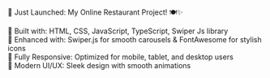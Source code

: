 🚀 Just Launched: My Online Restaurant Project! 🍽️✨

🔹 Built with: HTML, CSS, JavaScript, TypeScript, Swiper Js library 
<br>🔹 Enhanced with: Swiper.js for smooth carousels & FontAwesome for stylish icons
<br>🔹 Fully Responsive: Optimized for mobile, tablet, and desktop users
<br>🔹 Modern UI/UX: Sleek design with smooth animations
